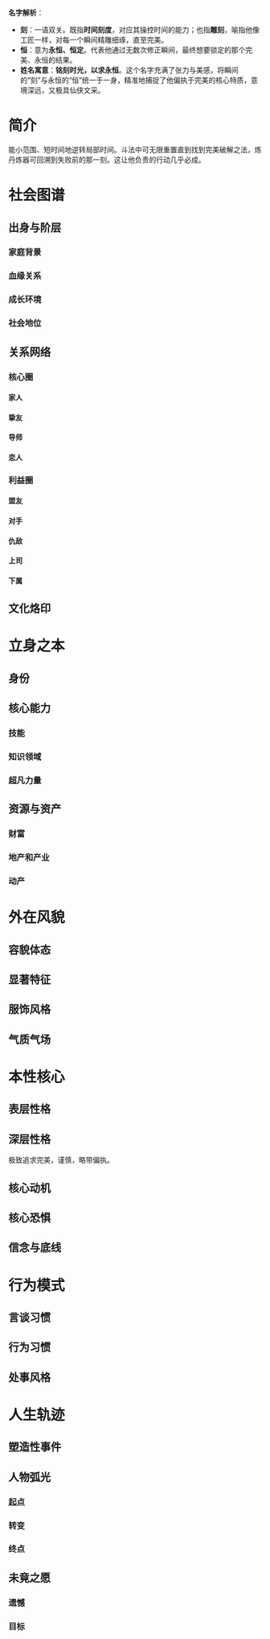 **名字解析**：
- **刻**：一语双关。既指**时间刻度**，对应其操控时间的能力；也指**雕刻**，喻指他像工匠一样，对每一个瞬间精雕细琢，直至完美。
- **恒**：意为**永恒、恒定**。代表他通过无数次修正瞬间，最终想要锁定的那个完美、永恒的结果。
- **姓名寓意**：**铭刻时光，以求永恒**。这个名字充满了张力与美感，将瞬间的“刻”与永恒的“恒”统一于一身，精准地捕捉了他偏执于完美的核心特质，意境深远，又极具仙侠文采。
# 简介
能小范围、短时间地逆转局部时间。斗法中可无限重置直到找到完美破解之法，炼丹炼器可回溯到失败前的那一刻。这让他负责的行动几乎必成。

# 社会图谱
## 出身与阶层
### 家庭背景

### 血缘关系

### 成长环境

### 社会地位

## 关系网络
### 核心圈
#### 家人
#### 挚友
#### 导师

#### 恋人

### 利益圈
#### 盟友

#### 对手

#### 仇敌

#### 上司

#### 下属

## 文化烙印

# 立身之本
## 身份

## 核心能力

### 技能

### 知识领域


### 超凡力量

## 资源与资产
### 财富


### 地产和产业


### 动产


# 外在风貌
## 容貌体态


## 显著特征

## 服饰风格


## 气质气场


# 本性核心
## 表层性格


## 深层性格
极致追求完美，谨慎，略带偏执。

## 核心动机


## 核心恐惧


## 信念与底线

# 行为模式
## 言谈习惯


## 行为习惯


## 处事风格


# 人生轨迹
## 塑造性事件


## 人物弧光

### 起点

### 转变

### 终点


## 未竟之愿

### 遗憾

### 目标
